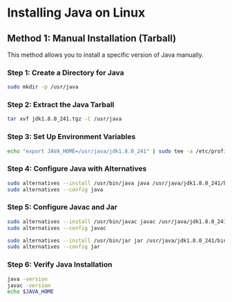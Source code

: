 # Installing Java on Linux

## Method 1: Manual Installation (Tarball)

This method allows you to install a specific version of Java manually.

### **Step 1: Create a Directory for Java**
```bash
sudo mkdir -p /usr/java

```

### **Step 2: Extract the Java Tarball**
```bash
tar xvf jdk1.8.0_241.tgz -C /usr/java
```

### **Step 3: Set Up Environment Variables**
```bash
echo "export JAVA_HOME=/usr/java/jdk1.8.0_241" | sudo tee -a /etc/profile
```

### **Step 4: Configure Java with Alternatives**
```bash
sudo alternatives --install /usr/bin/java java /usr/java/jdk1.8.0_241/bin/java 2
sudo alternatives --config java
```

### **Step 5: Configure Javac and Jar**
```bash
sudo alternatives --install /usr/bin/javac javac /usr/java/jdk1.8.0_241/bin/javac 2
sudo alternatives --config javac

sudo alternatives --install /usr/bin/jar jar /usr/java/jdk1.8.0_241/bin/jar 2
sudo alternatives --config jar
```

### **Step 6: Verify Java Installation**
```bash
java -version
javac -version
echo $JAVA_HOME
```